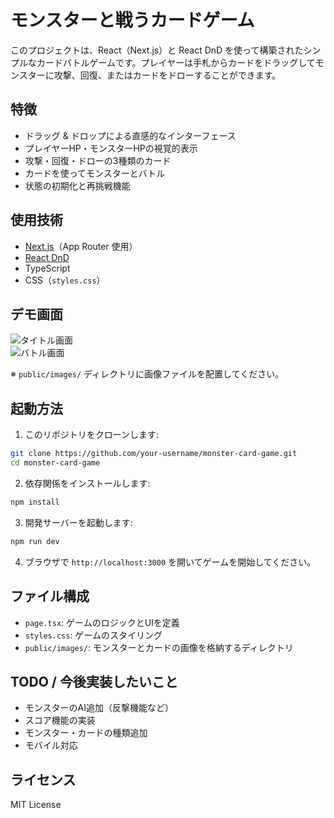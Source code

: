 
# モンスターと戦うカードゲーム

このプロジェクトは、React（Next.js）と React DnD を使って構築されたシンプルなカードバトルゲームです。プレイヤーは手札からカードをドラッグしてモンスターに攻撃、回復、またはカードをドローすることができます。

## 特徴

- ドラッグ & ドロップによる直感的なインターフェース
- プレイヤーHP・モンスターHPの視覚的表示
- 攻撃・回復・ドローの3種類のカード
- カードを使ってモンスターとバトル
- 状態の初期化と再挑戦機能

## 使用技術

- [Next.js](https://nextjs.org/)（App Router 使用）
- [React DnD](https://react-dnd.github.io/react-dnd/about)
- TypeScript
- CSS（`styles.css`）

## デモ画面

![タイトル画面](./public/images/demo-title.png)  
![バトル画面](./public/images/demo-battle.png)

※ `public/images/` ディレクトリに画像ファイルを配置してください。

## 起動方法

1. このリポジトリをクローンします:

```bash
git clone https://github.com/your-username/monster-card-game.git
cd monster-card-game
```

2. 依存関係をインストールします:

```bash
npm install
```

3. 開発サーバーを起動します:

```bash
npm run dev
```

4. ブラウザで `http://localhost:3000` を開いてゲームを開始してください。

## ファイル構成

- `page.tsx`: ゲームのロジックとUIを定義
- `styles.css`: ゲームのスタイリング
- `public/images/`: モンスターとカードの画像を格納するディレクトリ

## TODO / 今後実装したいこと

- モンスターのAI追加（反撃機能など）
- スコア機能の実装
- モンスター・カードの種類追加
- モバイル対応

## ライセンス

MIT License
